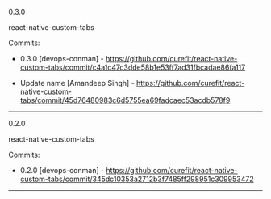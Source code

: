 0.3.0


react-native-custom-tabs

Commits:

* 0.3.0
    [devops-conman] - https://github.com/curefit/react-native-custom-tabs/commit/c4a1c47c3dde58b1e53ff7ad31fbcadae86fa117
    
* Update name
    [Amandeep Singh] - https://github.com/curefit/react-native-custom-tabs/commit/45d76480983c6d5755ea69fadcaec53acdb578f9
    

**********
0.2.0


react-native-custom-tabs

Commits:

* 0.2.0
    [devops-conman] - https://github.com/curefit/react-native-custom-tabs/commit/345dc10353a2712b3f7485ff298951c309953472
    

**********
